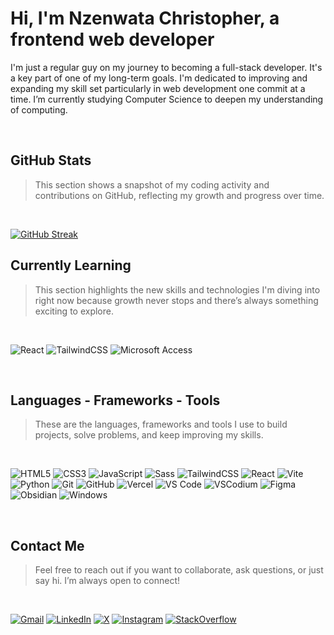 <!--
<p align="center">
<img src="https://readme-typing-svg.herokuapp.com?font=Sora&weight=500&size=35&duration=4000&pause=1000&color=3FBFFF&center=true&vCenter=true&width=600&height=70&lines=Hi+There!+👋;I'm+Nzenwata+Christopher;A+Frontend+Web+Developer" />
</p>
--->

<h1>Hi, I'm Nzenwata Christopher, a frontend web developer</h1>

I'm just a regular guy on my journey to becoming a full-stack developer. It's a key part of one of my long-term goals. I'm dedicated to improving and expanding my skill set particularly in web development one commit at a time. I’m currently studying Computer Science to deepen my understanding of computing.

<br>

## GitHub Stats

> This section shows a snapshot of my coding activity and contributions on GitHub, reflecting my growth and progress over time.
<br>

[![GitHub Streak](https://github-readme-streak-stats-omega-swart.vercel.app?user=Chris-Error-404&theme=dark)](https://git.io/streak-stats)
<br>

## Currently Learning

> This section highlights the new skills and technologies I'm diving into right now because growth never stops and there’s always something exciting to explore.

<br>

![React](https://img.shields.io/badge/React-20232A?style=plastic&logo=react&logoColor=61DAFB)
![TailwindCSS](https://img.shields.io/badge/TailwindCSS-38B2AC?style=plastic&logo=tailwind-css&logoColor=white)
![Microsoft Access](https://img.shields.io/badge/Microsoft_Access-A4373A?style=plastic&logo=microsoft-access&logoColor=white)

<br>

## Languages - Frameworks - Tools

> These are the languages, frameworks and tools I use to build projects, solve problems, and keep improving my skills.

<br>

![HTML5](https://img.shields.io/badge/HTML5-E34F26?style=plastic&logo=html5&logoColor=white)
![CSS3](https://img.shields.io/badge/CSS3-1572B6?style=plastic&logo=css3&logoColor=white)
![JavaScript](https://img.shields.io/badge/JavaScript-F7DF1E?style=plastic&logo=javascript&logoColor=black)
![Sass](https://img.shields.io/badge/Sass-CC6699?style=plastic&logo=sass&logoColor=white)
![TailwindCSS](https://img.shields.io/badge/TailwindCSS-38B2AC?style=plastic&logo=tailwind-css&logoColor=white)
![React](https://img.shields.io/badge/React-20232A?style=plastic&logo=react&logoColor=61DAFB)
![Vite](https://img.shields.io/badge/Vite-646CFF?style=plastic&logo=vite&logoColor=white)
![Python](https://img.shields.io/badge/Python-3776AB?style=plastic&logo=python&logoColor=white)
![Git](https://img.shields.io/badge/Git-F05032?style=plastic&logo=git&logoColor=white)
![GitHub](https://img.shields.io/badge/GitHub-181717?style=plastic&logo=github&logoColor=white)
![Vercel](https://img.shields.io/badge/Vercel-000000?style=plastic&logo=vercel&logoColor=white)
![VS Code](https://img.shields.io/badge/VS%20Code-007ACC?style=plastic&logo=visual-studio-code&logoColor=white)
![VSCodium](https://img.shields.io/badge/VSCodium-2F80ED?style=plastic&logo=vscodium&logoColor=white)
![Figma](https://img.shields.io/badge/Figma-F24E1E?style=plastic&logo=figma&logoColor=white)
![Obsidian](https://img.shields.io/badge/Obsidian-483699?style=plastic&logo=obsidian&logoColor=white)
![Windows](https://img.shields.io/badge/Windows-0078D6?style=plastic&logo=windows&logoColor=white)

<br>

## Contact Me

> Feel free to reach out if you want to collaborate, ask questions, or just say hi. I’m always open to connect!

<br>

[![Gmail](https://img.shields.io/badge/Gmail-D14836?style=plastic&logo=gmail&logoColor=white)](mailto:nzenwatachristopher186@gmail.com)
[![LinkedIn](https://img.shields.io/badge/LinkedIn-0077B5?style=plastic&logo=linkedin&logoColor=white)](https://www.linkedin.com/in/christopher-nzenwata-b52807334/)
[![X](https://img.shields.io/badge/Twitter-000000?style=plastic&logo=x&logoColor=white)](https://x.com/Chris_Error_404)
[![Instagram](https://img.shields.io/badge/Instagram-E4405F?style=plastic&logo=instagram&logoColor=white)](https://www.instagram.com/typicaldeveloper)
[![StackOverflow](https://img.shields.io/badge/StackOverflow-F58025?style=plastic&logo=stackoverflow&logoColor=white)](https://stackoverflow.com/users/28486191/)
